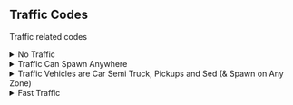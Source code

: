 ## Traffic Codes

Traffic related codes

<details>
<summary>No Traffic</summary>

Disables traffic entirely, cops will still spawn

```hex
0070AB78 00000001
```
</details>

<details>
<summary>Traffic Can Spawn Anywhere</summary>

Allows traffic to spawn anywhere, for example, in shortcut routes or routes that the traffic normally doesn't drive on. They will also spawn on the wrong direction of the road, causing a bit of mess and chaos

```powerpc
04017690 38600001
```
</details>

<details>
<summary>Traffic Vehicles are Car Semi Truck, Pickups and Sed (& Spawn on Any Zone)</summary>

Traffic vehicles will be car semi truck (which originally only spawns in a specific event), pickups and seds, plus, they'll spawn on any zone, including inside of the city

```powerpc
0400AA98 480000A0
```
</details>

<details>
<summary>Fast Traffic</summary>

Traffic vehicles will drive fast

```powerpc
0401A1CC 38000003
04024284 48000030
040242B4 FC201090
```
</details>

